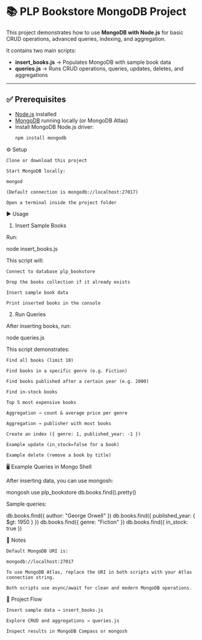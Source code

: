 # 📚 PLP Bookstore MongoDB Project

This project demonstrates how to use **MongoDB with Node.js** for basic CRUD operations, advanced queries, indexing, and aggregation.  

It contains two main scripts:

- **insert_books.js** → Populates MongoDB with sample book data  
- **queries.js** → Runs CRUD operations, queries, updates, deletes, and aggregations  

---

## ✅ Prerequisites

- [Node.js](https://nodejs.org/) installed  
- [MongoDB](https://www.mongodb.com/) running locally (or MongoDB Atlas)  
- Install MongoDB Node.js driver:  
  ```bash
  npm install mongodb

⚙️ Setup

    Clone or download this project

    Start MongoDB locally:

    mongod

    (Default connection is mongodb://localhost:27017)

    Open a terminal inside the project folder

▶️ Usage
1. Insert Sample Books

Run:

node insert_books.js

This script will:

    Connect to database plp_bookstore

    Drop the books collection if it already exists

    Insert sample book data

    Print inserted books in the console

2. Run Queries

After inserting books, run:

node queries.js

This script demonstrates:

    Find all books (limit 10)

    Find books in a specific genre (e.g. Fiction)

    Find books published after a certain year (e.g. 2000)

    Find in-stock books

    Top 5 most expensive books

    Aggregation → count & average price per genre

    Aggregation → publisher with most books

    Create an index ({ genre: 1, published_year: -1 })

    Example update (in_stock=false for a book)

    Example delete (remove a book by title)

🖥️ Example Queries in Mongo Shell

After inserting data, you can use mongosh:

mongosh
use plp_bookstore
db.books.find().pretty()

Sample queries:

db.books.find({ author: "George Orwell" })
db.books.find({ published_year: { $gt: 1950 } })
db.books.find({ genre: "Fiction" })
db.books.find({ in_stock: true })

📝 Notes

    Default MongoDB URI is:

    mongodb://localhost:27017

    To use MongoDB Atlas, replace the URI in both scripts with your Atlas connection string.

    Both scripts use async/await for clean and modern MongoDB operations.

📌 Project Flow

    Insert sample data → insert_books.js

    Explore CRUD and aggregations → queries.js

    Inspect results in MongoDB Compass or mongosh